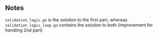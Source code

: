 ## Notes

`validation_logic.go` is the solution to the first part, whereas `validation_logic_loop.go` contains the solution to both (improvement for handling 2nd part)